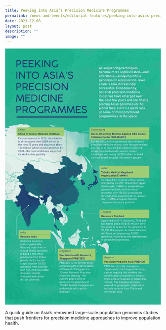 ```yaml
---
title: Peeking into Asia’s Precision Medicine Programmes
permalink: /news-and-events/editorial-features/peeking-into-asias-precision-medicine-programmes/
date: 2021-12-08
layout: post
description: ""
image: ""
---
```

![](/images/Resources/Editorial%20Features/2021/edit_precise_precision-medicine-programmes_2-1-1-resized.jpg)

A quick guide on Asia’s renowned large-scale population genomics studies that push frontiers for precision medicine approaches to improve population health.